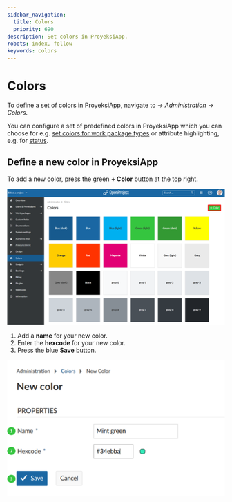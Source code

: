 ```yaml
---
sidebar_navigation:
  title: Colors
  priority: 690
description: Set colors in ProyeksiApp.
robots: index, follow
keywords: colors
---
```

# Colors

To define a set of colors in ProyeksiApp, navigate to -> *Administration* -> *Colors*. 

You can configure a set of predefined colors in ProyeksiApp which you can choose for e.g. [set colors for work package types](../manage-work-packages/work-package-types/) or attribute highlighting, e.g. for [status](../manage-work-packages/work-package-status/).

## Define a new color in ProyeksiApp

To add a new color, press the green **+ Color** button at the top right.

![Sys-admin-colors](Sys-admin-colors.png)

1. Add a **name** for your new color.
2. Enter the **hexcode** for your new color.
3. Press the blue **Save** button.

![Sys-admin-new-color](Sys-admin-new-color.png)